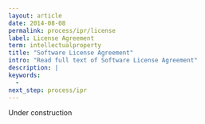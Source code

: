 ```yaml
---
layout: article
date: 2014-08-08
permalink: process/ipr/license
label: License Agreement
term: intellectualproperty
title: "Software License Agreement"
intro: "Read full text of Software License Agreement"
description: |
keywords:
  -
next_step: process/ipr
---
```


Under construction
